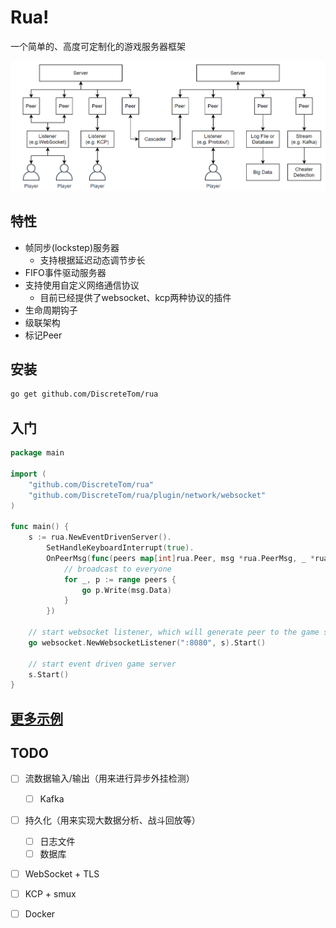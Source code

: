# Rua!

一个简单的、高度可定制化的游戏服务器框架

![architecture](./img/architecture.png)

## 特性

- 帧同步(lockstep)服务器
  - 支持根据延迟动态调节步长
- FIFO事件驱动服务器
- 支持使用自定义网络通信协议
  - 目前已经提供了websocket、kcp两种协议的插件
- 生命周期钩子
- 级联架构
- 标记Peer

## 安装

```bash
go get github.com/DiscreteTom/rua
```

## 入门

```go
package main

import (
	"github.com/DiscreteTom/rua"
	"github.com/DiscreteTom/rua/plugin/network/websocket"
)

func main() {
	s := rua.NewEventDrivenServer().
		SetHandleKeyboardInterrupt(true).
		OnPeerMsg(func(peers map[int]rua.Peer, msg *rua.PeerMsg, _ *rua.EventDrivenServer) {
			// broadcast to everyone
			for _, p := range peers {
				go p.Write(msg.Data)
			}
		})

	// start websocket listener, which will generate peer to the game server
	go websocket.NewWebsocketListener(":8080", s).Start()

	// start event driven game server
	s.Start()
}
```

## [更多示例](https://github.com/DiscreteTom/rua/tree/main/example)

## TODO

- [ ] 流数据输入/输出（用来进行异步外挂检测）
  - [ ] Kafka
- [ ] 持久化（用来实现大数据分析、战斗回放等）
  - [ ] 日志文件
  - [ ] 数据库
- [ ] WebSocket + TLS
- [ ] KCP + smux
- [ ] Docker

